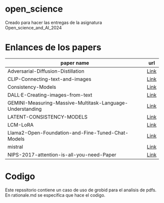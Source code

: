 # open_science
Creado para hacer las entregas de la asignatura Open_science_and_AI_2024

# Enlances de los papers

|                         paper name                        |                        url                     |
|-----------------------------------------------------------|------------------------------------------------|
|Adversarial-Diffusion-Distillation                         |  [Link](https://arxiv.org/pdf/2311.17042.pdf)  |
|CLIP-Connecting-text-and-images                            |  [Link](https://arxiv.org/pdf/2103.00020.pdf)  |
|Consistency-Models                                         |  [Link](https://arxiv.org/pdf/2303.01469.pdf)  |
|DALL·E-Creating-images-from-text                           |  [Link](https://arxiv.org/pdf/2102.12092.pdf)  |
|GEMINI-Measuring-Massive-Multitask-Language-Understanding  |  [Link](https://arxiv.org/pdf/2009.03300.pdf)  |
|LATENT-CONSISTENCY-MODELS                                  |  [Link](https://arxiv.org/pdf/2310.04378.pdf)  |
|LCM-LoRA                                                   |  [Link](https://arxiv.org/pdf/2311.05556.pdf)  |
|Llama2-Open-Foundation-and-Fine-Tuned-Chat-Models          |  [Link](https://arxiv.org/pdf/2307.09288.pdf)  |
|mistral                                                    |  [Link](https://arxiv.org/pdf/2401.04088.pdf)  |
|NIPS-2017-attention-is-all-you-need-Paper                  |  [Link](https://arxiv.org/pdf/1706.03762.pdf)  |

# Codigo

Este repssitorio contiene un caso de uso de grobid para el analisis de pdfs.
En rationale.md se especifica que hace el codigo.
